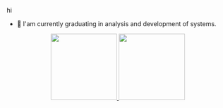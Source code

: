 hi

- 🌱 I'am currently graduating in analysis and development of systems.


<div align="center">
  <a href="https://github.com/guibedan">
  <img height="150em" src="https://github-readme-stats.vercel.app/api?username=guibedan&show_icons=true&theme=dark&include_all_commits=true&count_private=true"/>
  <img height="150em" src="https://github-readme-stats.vercel.app/api/top-langs/?username=guibedan&layout=compact&langs_count=7&theme=dark"/>
</div>
